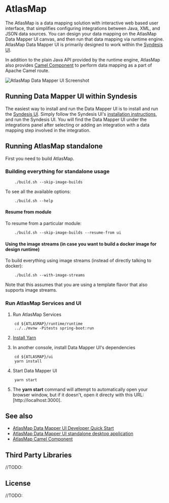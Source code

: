 # AtlasMap
The AtlasMap is a data mapping solution with interactive web based user interface, that simplifies configuring integrations between Java, XML, and JSON data sources. You can design your data mapping on the AtlasMap Data Mapper UI canvas, and then run that data mapping via runtime engine. AtlasMap Data Mapper UI is primarily designed to work within the [Syndesis UI](https://github.com/syndesisio/syndesis).

In addition to the plain Java API provided by the runtime engine, AtlasMap also provides [Camel Component](camel/README.md) to perform data mapping as a part of Apache Camel route.


![AtlasMap Data Mapper UI Screenshot](https://raw.githubusercontent.com/atlasmap/atlasmap/master/ui/docs/datamapper.png)

## Running Data Mapper UI within Syndesis ##

The easiest way to install and run the Data Mapper UI is to install and run the [Syndesis UI](https://github.com/syndesisio/syndesis). Simply follow the Syndesis UI's [installation instructions](https://github.com/syndesisio/syndesis), and run the Syndesis UI. You will find the Data Mapper UI under the integrations panel after selecting or adding an integration with a data mapping step involved in the integration.

## Running AtlasMap standalone ##

First you need to build AtlasMap.

### Building everything for standalone usage
```
    ./build.sh --skip-image-builds
```

To see all the available options:
```
    ./build.sh --help
```

#### Resume from module    
To resume from a particular module:
```
    ./build.sh --skip-image-builds --resume-from ui
```

#### Using the image streams (in case you want to build a docker image for design runtime)
To build everything using image streams (instead of directly talking to docker):
```
    ./build.sh --with-image-streams
```

Note that this assumes that you are using a template flavor that also supports image streams.

### Run AtlasMap Services and UI

1. Run AtlasMap Services
```
    cd ${ATLASMAP}/runtime/runtime
    ../../mvnw -Pitests spring-boot:run
```

2. [Install Yarn](https://yarnpkg.com/lang/en/docs/install/)

3. In another console, install Data Mapper UI's dependencies
```
    cd ${ATLASMAP}/ui
    yarn install
```

4. Start Data Mapper UI
```
    yarn start
```
5. The **yarn start** command will attempt to automatically open your browser window, but if it doesn't, open it directy with this URL: [http://localhost:3000].


## See also ##
* [AtlasMap Data Mapper UI Developer Quick Start](ui/README.md)
* [AtlasMap Data Mapper UI standalone desktop application](app/README.md)
* [AtlasMap Camel Component](camel/README.md)

## Third Party Libraries ##

//TODO: 

## License ##

//TODO: 

